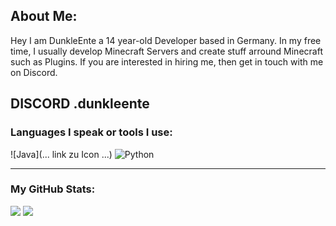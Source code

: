 ## About Me:
Hey I am DunkleEnte a 14 year-old Developer based in Germany. In my free time, I usually develop Minecraft Servers and create stuff arround Minecraft such as Plugins. If you are interested in hiring me, then get in touch with me on Discord.

**DISCORD** .dunkleente
---

### Languages I speak or tools I use:
<!-- Nutze Emojis oder Shields für Java, Python etc. -->
![Java](... link zu Icon ...)
![Python](...)

---

### My GitHub Stats:
![](https://github-readme-stats.vercel.app/api?username=dein-username&show_icons=true&theme=default)
![](https://github-readme-streak-stats.herokuapp.com/?user=dein-username&theme=default)
